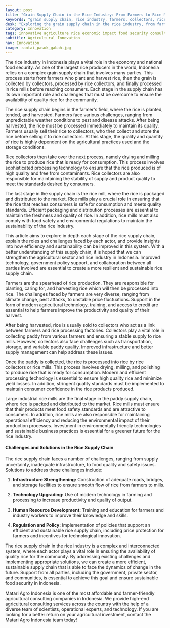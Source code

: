```yaml
---
layout: post
title: "Grain Supply Chain in the Rice Industry: From Farmers to Rice Mills"
keywords: "grain supply chain, rice industry, farmers, collectors, rice mills, agricultural consultants, integrated agricultural training, PT Matari Agro Indonesia"
desk: "Exploring the grain supply chain in the rice industry, from farmers, collectors, to rice mills. Learn the roles of each and the challenges faced"
category: Innovation
tags: innovative agriculture rice economic impact food security consultant
subtitle: Agricultural Innovation
nav: Innovation
image: rantai_pasok_gabah.jpg
---
```


The rice industry in Indonesia plays a vital role in the economy and national food security. As one of the largest rice producers in the world, Indonesia relies on a complex grain supply chain that involves many parties. This process starts from farmers who plant and harvest rice, then the grain is collected by collectors, processed by rice collectors, and finally processed in rice mills before reaching consumers. Each stage in the supply chain has its own important role and challenges that must be overcome to ensure the availability of quality rice for the community.

The rice supply chain begins in the farmer's field, where the rice is planted, tended, and harvested. Farmers face various challenges, ranging from unpredictable weather conditions to pest and disease attacks. After being harvested, the rice must be processed immediately to maintain its quality. Farmers usually sell their rice to collectors, who then collect and store the rice before selling it to rice collectors. At this stage, the quality and quantity of rice is highly dependent on the agricultural practices used and the storage conditions.

Rice collectors then take over the next process, namely drying and milling the rice to produce rice that is ready for consumption. This process involves sophisticated processing technology to ensure that the rice produced is of high quality and free from contaminants. Rice collectors are also responsible for maintaining the stability of supply and product quality to meet the standards desired by consumers.

The last stage in the supply chain is the rice mill, where the rice is packaged and distributed to the market. Rice mills play a crucial role in ensuring that the rice that reaches consumers is safe for consumption and meets quality standards. Efficient packaging and distribution processes are essential to maintain the freshness and quality of rice. In addition, rice mills must also comply with food safety and environmental regulations to maintain the sustainability of the rice industry.

This article aims to explore in depth each stage of the rice supply chain, explain the roles and challenges faced by each actor, and provide insights into how efficiency and sustainability can be improved in this system. With a better understanding of this supply chain, it is hoped that we can strengthen the agricultural sector and rice industry in Indonesia. Improved technology, government policy support, and collaboration between all parties involved are essential to create a more resilient and sustainable rice supply chain.

Farmers are the spearhead of rice production. They are responsible for planting, caring for, and harvesting rice which will then be processed into rice. The challenges faced by farmers are very diverse, ranging from climate change, pest attacks, to unstable price fluctuations. Support in the form of modern agricultural technology, training, and access to credit are essential to help farmers improve the productivity and quality of their harvest.

After being harvested, rice is usually sold to collectors who act as a link between farmers and rice processing factories. Collectors play a vital role in collecting paddy from various farmers and ensuring a stable supply to rice mills. However, collectors also face challenges such as transportation, storage, and variable paddy quality. Improved infrastructure and better supply management can help address these issues.

Once the paddy is collected, the rice is processed into rice by rice collectors or rice mills. This process involves drying, milling, and polishing to produce rice that is ready for consumption. Modern and efficient processing technology is essential to ensure high quality rice and minimize yield losses. In addition, stringent quality standards must be implemented to maintain consumer confidence in the rice products produced.

Large industrial rice mills are the final stage in the paddy supply chain, where rice is packed and distributed to the market. Rice mills must ensure that their products meet food safety standards and are attractive to consumers. In addition, rice mills are also responsible for maintaining operational efficiency and reducing the environmental impact of their production processes. Investment in environmentally friendly technologies and sustainable business practices is essential for a greener future for the rice industry.

#### Challenges and Solutions in the Rice Supply Chain

The rice supply chain faces a number of challenges, ranging from supply uncertainty, inadequate infrastructure, to food quality and safety issues. Solutions to address these challenges include:

1. **Infrastructure Strengthening:** Construction of adequate roads, bridges, and storage facilities to ensure smooth flow of rice from farmers to mills.

2. **Technology Upgrading:** Use of modern technology in farming and processing to increase productivity and quality of output.

3. **Human Resource Development:** Training and education for farmers and industry workers to improve their knowledge and skills.

4. **Regulation and Policy:** Implementation of policies that support an efficient and sustainable rice supply chain, including price protection for farmers and incentives for technological innovation.

The rice supply chain in the rice industry is a complex and interconnected system, where each actor plays a vital role in ensuring the availability of quality rice for the community. By addressing existing challenges and implementing appropriate solutions, we can create a more efficient, sustainable supply chain that is able to face the dynamics of change in the future. Support from all parties, including the government, private sector, and communities, is essential to achieve this goal and ensure sustainable food security in Indonesia.

Matari Agro Indonesia is one of the most affordable and farmer-friendly agricultural consulting companies in Indonesia. We provide high-end agricultural consulting services across the country with the help of a diverse team of scientists, operational experts, and technology. If you are looking for a better return on your agricultural investment, contact the Matari Agro Indonesia team today!